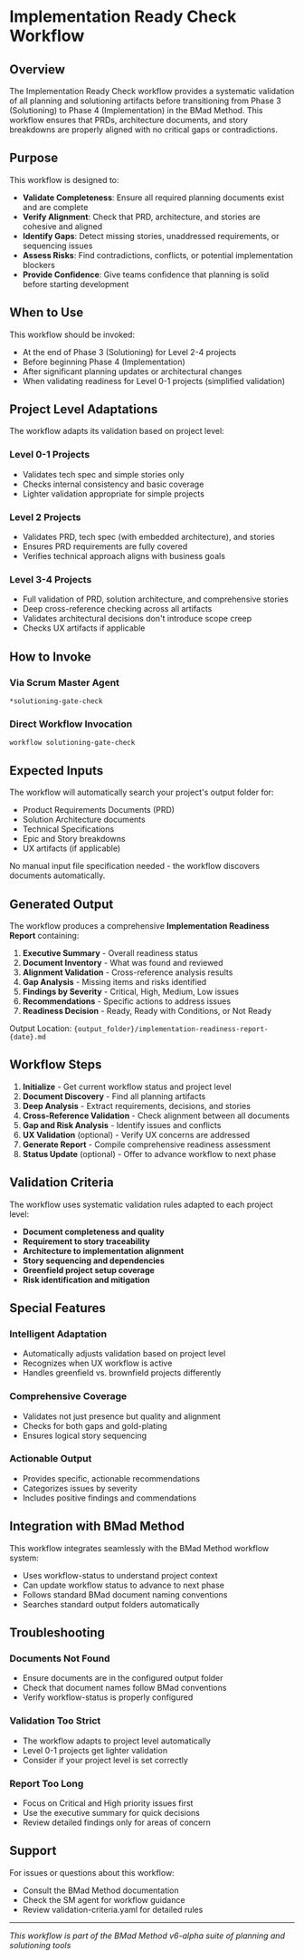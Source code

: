 # Implementation Ready Check Workflow

## Overview

The Implementation Ready Check workflow provides a systematic validation of all planning and solutioning artifacts before transitioning from Phase 3 (Solutioning) to Phase 4 (Implementation) in the BMad Method. This workflow ensures that PRDs, architecture documents, and story breakdowns are properly aligned with no critical gaps or contradictions.

## Purpose

This workflow is designed to:

- **Validate Completeness**: Ensure all required planning documents exist and are complete
- **Verify Alignment**: Check that PRD, architecture, and stories are cohesive and aligned
- **Identify Gaps**: Detect missing stories, unaddressed requirements, or sequencing issues
- **Assess Risks**: Find contradictions, conflicts, or potential implementation blockers
- **Provide Confidence**: Give teams confidence that planning is solid before starting development

## When to Use

This workflow should be invoked:

- At the end of Phase 3 (Solutioning) for Level 2-4 projects
- Before beginning Phase 4 (Implementation)
- After significant planning updates or architectural changes
- When validating readiness for Level 0-1 projects (simplified validation)

## Project Level Adaptations

The workflow adapts its validation based on project level:

### Level 0-1 Projects

- Validates tech spec and simple stories only
- Checks internal consistency and basic coverage
- Lighter validation appropriate for simple projects

### Level 2 Projects

- Validates PRD, tech spec (with embedded architecture), and stories
- Ensures PRD requirements are fully covered
- Verifies technical approach aligns with business goals

### Level 3-4 Projects

- Full validation of PRD, solution architecture, and comprehensive stories
- Deep cross-reference checking across all artifacts
- Validates architectural decisions don't introduce scope creep
- Checks UX artifacts if applicable

## How to Invoke

### Via Scrum Master Agent

```
*solutioning-gate-check
```

### Direct Workflow Invocation

```
workflow solutioning-gate-check
```

## Expected Inputs

The workflow will automatically search your project's output folder for:

- Product Requirements Documents (PRD)
- Solution Architecture documents
- Technical Specifications
- Epic and Story breakdowns
- UX artifacts (if applicable)

No manual input file specification needed - the workflow discovers documents automatically.

## Generated Output

The workflow produces a comprehensive **Implementation Readiness Report** containing:

1. **Executive Summary** - Overall readiness status
2. **Document Inventory** - What was found and reviewed
3. **Alignment Validation** - Cross-reference analysis results
4. **Gap Analysis** - Missing items and risks identified
5. **Findings by Severity** - Critical, High, Medium, Low issues
6. **Recommendations** - Specific actions to address issues
7. **Readiness Decision** - Ready, Ready with Conditions, or Not Ready

Output Location: `{output_folder}/implementation-readiness-report-{date}.md`

## Workflow Steps

1. **Initialize** - Get current workflow status and project level
2. **Document Discovery** - Find all planning artifacts
3. **Deep Analysis** - Extract requirements, decisions, and stories
4. **Cross-Reference Validation** - Check alignment between all documents
5. **Gap and Risk Analysis** - Identify issues and conflicts
6. **UX Validation** (optional) - Verify UX concerns are addressed
7. **Generate Report** - Compile comprehensive readiness assessment
8. **Status Update** (optional) - Offer to advance workflow to next phase

## Validation Criteria

The workflow uses systematic validation rules adapted to each project level:

- **Document completeness and quality**
- **Requirement to story traceability**
- **Architecture to implementation alignment**
- **Story sequencing and dependencies**
- **Greenfield project setup coverage**
- **Risk identification and mitigation**

## Special Features

### Intelligent Adaptation

- Automatically adjusts validation based on project level
- Recognizes when UX workflow is active
- Handles greenfield vs. brownfield projects differently

### Comprehensive Coverage

- Validates not just presence but quality and alignment
- Checks for both gaps and gold-plating
- Ensures logical story sequencing

### Actionable Output

- Provides specific, actionable recommendations
- Categorizes issues by severity
- Includes positive findings and commendations

## Integration with BMad Method

This workflow integrates seamlessly with the BMad Method workflow system:

- Uses workflow-status to understand project context
- Can update workflow status to advance to next phase
- Follows standard BMad document naming conventions
- Searches standard output folders automatically

## Troubleshooting

### Documents Not Found

- Ensure documents are in the configured output folder
- Check that document names follow BMad conventions
- Verify workflow-status is properly configured

### Validation Too Strict

- The workflow adapts to project level automatically
- Level 0-1 projects get lighter validation
- Consider if your project level is set correctly

### Report Too Long

- Focus on Critical and High priority issues first
- Use the executive summary for quick decisions
- Review detailed findings only for areas of concern

## Support

For issues or questions about this workflow:

- Consult the BMad Method documentation
- Check the SM agent for workflow guidance
- Review validation-criteria.yaml for detailed rules

---

_This workflow is part of the BMad Method v6-alpha suite of planning and solutioning tools_
